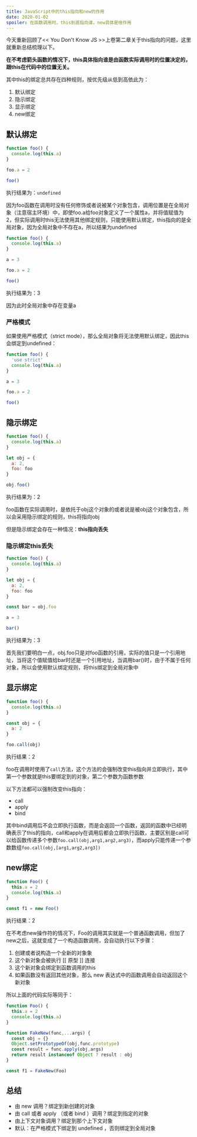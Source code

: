 ```yaml
---
title: JavaScript中的this指向和new的作用
date: 2020-01-02
spoiler: 在函数调用时，this到底指向谁，new具体是啥作用
---
```


今天重新回顾了<< You Don't Know JS >>上卷第二章关于this指向的问题，这里就重新总结梳理以下。

**在不考虑箭头函数的情况下，this具体指向谁是由函数实际调用时的位置决定的，跟this在代码中的位置无关。**

其中this的绑定总共存在四种规则，按优先级从低到高依此为：

1. 默认绑定
2. 隐示绑定
3. 显示绑定
4. new绑定

## 默认绑定

```js
function foo() {
  console.log(this.a)
}

foo.a = 2

foo()
```

执行结果为：`undefined`

因为foo函数在调用时没有任何修饰或者说被某个对象包含，调用位置是在全局对象（注意宿主环境）中，即使foo.a给foo对象定义了一个属性a，并将值赋值为2，但实际调用时this无法使用其他绑定规则，只能使用默认绑定，this指向的是全局对象，因为全局对象中不存在a，所以结果为undefined

```js
function foo() {
  console.log(this.a)
}

a = 3

foo.a = 2

foo()
```

执行结果为：3

因为此时全局对象中存在变量a

### 严格模式

如果使用严格模式（strict mode），那么全局对象将无法使用默认绑定，因此this会绑定到undefined：

```js
function foo() {
  'use strict'
  console.log(this.a)
}

a = 3

foo.a = 2

foo()
```

## 隐示绑定

```js
function foo() {
  console.log(this.a)
}

let obj = {
  a: 2,
  foo: foo
}

obj.foo()
```

执行结果为：2

foo函数在实际调用时，是依托于obj这个对象的或者说是被obj这个对象包含，所以会采用隐示绑定的规则，this将指向obj

但是隐示绑定会存在一种情况：**this指向丢失**

### 隐示绑定this丢失

```js
function foo() {
  console.log(this.a)
}

let obj = {
  a: 2,
  foo: foo
}

const bar = obj.foo

a = 3

bar()
```

执行结果为：3

首先我们要明白一点，obj.foo只是对foo函数的引用，实际的值只是一个引用地址，当将这个值赋值给bar时还是一个引用地址，当调用bar()时，由于不属于任何对象，所以会使用默认绑定规则，将this绑定到全局对象中

## 显示绑定

```js
function foo() {
  console.log(this.a)
}

const obj = {
  a: 2
}

foo.call(obj)
```

执行结果：2

foo在调用时使用了`call`方法，这个方法的会强制改变this指向并立即执行，其中第一个参数就是this要绑定到的对象，第二个参数为函数参数

以下方法都可以强制改变this指向：

- call
- apply
- bind

其中bind调用后不会立即执行函数，而是会返回一个函数，返回的函数中已经明确表示了this的指向，call和apply在调用后都会立即执行函数，主要区别是call可以给函数传递多个参数`foo.call(obj,arg1,arg2,arg3)`，而apply只能传递一个参数数组`foo.call(obj,[arg1,arg2,arg3])`

## new绑定

```js
function Foo() {
  this.a = 2
  console.log(this.a)
}

const f1 = new Foo()
```

执行结果：2

在不考虑new操作符的情况下，Foo的调用其实就是一个普通函数调用，但加了new之后，这就变成了一个构造函数调用，会自动执行以下步骤：

1. 创建或者说构造一个全新的对象象
2. 这个新对象会被执行 [[ 原型 ]] 连接
3. 这个新对象会绑定到函数调用的this
4. 如果函数没有返回其他对象，那么 new 表达式中的函数调用会自动返回这个新对象

所以上面的代码实际等同于：

```js
function Foo() {
  this.a = 2
  console.log(this.a)
}

function FakeNew(func,...args) {
  const obj = {}
  Object.setPrototypeOf(obj,func.prototype)
  const result = func.apply(obj,args)
  return result instanceof Object ? result : obj
}

const f1 = FakeNew(Foo)
```

## 总结

- 由 new 调用？绑定到新创建的对象
- 由 call 或者 apply （或者 bind ）调用？绑定到指定的对象
- 由上下文对象调用？绑定到那个上下文对象
- 默认：在严格模式下绑定到 undefined ，否则绑定到全局对象
